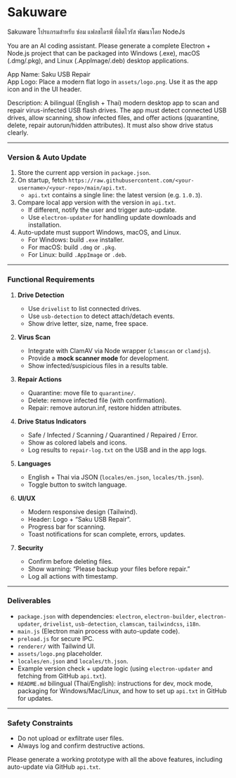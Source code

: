 # Sakuware
Sakuware โปรแกรมสำหรับ ซ่อม แฟลชไดรฟ์ ที่ติดไวรัส พัฒนาโดย NodeJs 

You are an AI coding assistant. Please generate a complete Electron + Node.js project that can be packaged into Windows (.exe), macOS (.dmg/.pkg), and Linux (.AppImage/.deb) desktop applications.

App Name: Saku USB Repair  
App Logo: Place a modern flat logo in `assets/logo.png`. Use it as the app icon and in the UI header.  

Description: A bilingual (English + Thai) modern desktop app to scan and repair virus-infected USB flash drives. The app must detect connected USB drives, allow scanning, show infected files, and offer actions (quarantine, delete, repair autorun/hidden attributes). It must also show drive status clearly.

---

### Version & Auto Update
1. Store the current app version in `package.json`.  
2. On startup, fetch `https://raw.githubusercontent.com/<your-username>/<your-repo>/main/api.txt`.  
   - `api.txt` contains a single line: the latest version (e.g. `1.0.3`).  
3. Compare local app version with the version in `api.txt`.  
   - If different, notify the user and trigger auto-update.  
   - Use `electron-updater` for handling update downloads and installation.  
4. Auto-update must support Windows, macOS, and Linux.  
   - For Windows: build `.exe` installer.  
   - For macOS: build `.dmg` or `.pkg`.  
   - For Linux: build `.AppImage` or `.deb`.  

---

### Functional Requirements
1. **Drive Detection**  
   - Use `drivelist` to list connected drives.  
   - Use `usb-detection` to detect attach/detach events.  
   - Show drive letter, size, name, free space.  

2. **Virus Scan**  
   - Integrate with ClamAV via Node wrapper (`clamscan` or `clamdjs`).  
   - Provide a **mock scanner mode** for development.  
   - Show infected/suspicious files in a results table.  

3. **Repair Actions**  
   - Quarantine: move file to `quarantine/`.  
   - Delete: remove infected file (with confirmation).  
   - Repair: remove autorun.inf, restore hidden attributes.  

4. **Drive Status Indicators**  
   - Safe / Infected / Scanning / Quarantined / Repaired / Error.  
   - Show as colored labels and icons.  
   - Log results to `repair-log.txt` on the USB and in the app logs.  

5. **Languages**  
   - English + Thai via JSON (`locales/en.json`, `locales/th.json`).  
   - Toggle button to switch language.  

6. **UI/UX**  
   - Modern responsive design (Tailwind).  
   - Header: Logo + “Saku USB Repair”.  
   - Progress bar for scanning.  
   - Toast notifications for scan complete, errors, updates.  

7. **Security**  
   - Confirm before deleting files.  
   - Show warning: “Please backup your files before repair.”  
   - Log all actions with timestamp.  

---

### Deliverables
- `package.json` with dependencies: `electron`, `electron-builder`, `electron-updater`, `drivelist`, `usb-detection`, `clamscan`, `tailwindcss`, `i18n`.  
- `main.js` (Electron main process with auto-update code).  
- `preload.js` for secure IPC.  
- `renderer/` with Tailwind UI.  
- `assets/logo.png` placeholder.  
- `locales/en.json` and `locales/th.json`.  
- Example version check + update logic (using `electron-updater` and fetching from GitHub `api.txt`).  
- `README.md` bilingual (Thai/English): instructions for dev, mock mode, packaging for Windows/Mac/Linux, and how to set up `api.txt` in GitHub for updates.  

---

### Safety Constraints
- Do not upload or exfiltrate user files.  
- Always log and confirm destructive actions.  

Please generate a working prototype with all the above features, including auto-update via GitHub `api.txt`.

